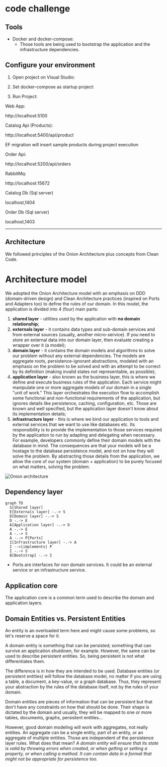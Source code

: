 # code challenge

## Tools

- Docker and docker-compose:
  * Those tools are being used to bootstrap the application and the infrastructure dependencies.

## Configure your environment

1. Open project on Visual Studio: 


2. Set docker-compose as startup project:


3. Run Project:

Web App: 

http://localhost:5100


Catalog Api (Products):  

http://localhost:5400/api/product

EF migration will insert sample products during project execution

Order Api:  

http://localhost:5200/api/orders


RabbitMq:

http://localhost:15672


Catalog Db (Sql server)

localhost,1404


Order Db (Sql server)

localhost,1403

-------


## Architecture

We followed principles of the Onion Architecture plus concepts from Clean Code. 

# Architecture model

We adopted the Onion Architecture model with an emphasis on DDD (domain-driven design) and Clean Architecture practices (inspired on Ports and Adapters too) to define the rules of our domain. In this model, the application is divided into 4 (four) main parts:

1. **shared layer** - utilities used by the application with **no domain relationship**;
2. **externals layer** - it contains data types and sub-domain services and from external sources (usually, another micro-service). If you need to store an external data into our domain layer, then evaluate creating a wrapper over it (a model);
3. **domain layer** - it contains the domain models and algorithms to solve our problem without any external dependencies. The models are aggregate roots, persistence-ignorant abstractions, modeled with an emphasis on the problem to be solved and with an attempt to be correct by its definition (making invalid states not representable, as possible);
4. **application layer** - also known as the business layer, this is where we define and execute business rules of the application. Each service might manipulate one or more aggregate models of our domain in a single "unit of work." This layer orchestrates the execution flow to accomplish some functional and non-functional requirements of the application, but ignores details like persistence, caching, configuration, etc. Those are known and well specified, but the application layer doesn't know about its implementation details;
5. **infrastructure layer** - this is where we bind our application to tools and external services that we want to use like databases etc. Its responsibility is to provide the implementation to those services required by the application to run by adapting and delegating when necessary. For example, developers commonly define their domain models with the database in mind. The consequences are that your models will be a hostage to the database persistence model, and not on how they will solve the problem. By abstracting those details from the application, we allow the core of our system (domain + application) to be purely focused on what matters, solving the problem.

![Onion architecture](https://miro.medium.com/max/462/1*0Pg6_UsaKiiEqUV3kf2HXg.png)

## Dependency layer

```mermaid
graph TD
  S[Shared layer]
  E[Externals layer] -.-> S
  D[Domain layer] -.-> S
  D -.-> E
  A[Application layer] -.-> D
  A -.-> E
  A -.-> S
  A -.-> P[Ports]
  I[Infrastructure layer] -.-> A
  I -->|implements| P
  I -.-> S
  B[Bootstrap] -.-> I
```

* Ports are interfaces for non domain services. It could be an external service or an infrastructure service.

## Application core

The application core is a common term used to describe the domain and application layers.

## Domain Entities vs. Persistent Entities

An entity is an overloaded term here and might cause some problems, so let's reserve a space for it.

A domain entity is something that can be persisted; something that can survive an application shutdown, for example. However, the same can be used to describe persistent entities. So, being persistent is not what differentiates them.

The difference is in how they are intended to be used. Database entities (or persistent entities) will follow the database model, no matter if you are using a table, a document, a key-value, or a graph database. Thus, they represent your abstraction by the rules of the database itself, not by the rules of your domain.

Domain entities are pieces of information that can be persistent but that don't have any constraints on how that should be done. Their shape is dictated by the domain and usually, they will be mapped to one or more tables, documents, graphs, persistent entities...

However, good domain modeling will work with aggregates, not really entities. An aggregate can be a single entity, part of an entity, or an aggregate of multiple entities. Those are independent of the persistence layer rules. What does that mean? _A domain entity will ensure that its state is valid by throwing errors when created, or when
getting or setting a property, or when calling a method. It can contain data in a format that might not be appropriate for persistence too._
